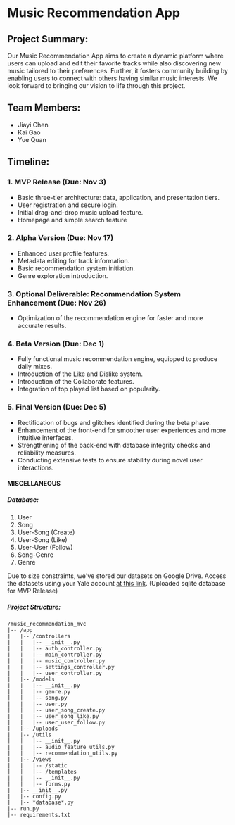 # Music Recommendation App

## Project Summary:

Our Music Recommendation App aims to create a dynamic platform where users can upload and edit their favorite tracks
while also discovering new music tailored to their preferences. Further, it fosters community building by enabling users
to connect with others having similar music interests. We look forward to bringing our vision to life through this
project.

## Team Members:

- Jiayi Chen
- Kai Gao
- Yue Quan

## Timeline:

### 1. MVP Release (Due: Nov 3)

- Basic three-tier architecture: data, application, and presentation tiers.
- User registration and secure login.
- Initial drag-and-drop music upload feature.
- Homepage and simple search feature

### 2. Alpha Version (Due: Nov 17)

- Enhanced user profile features.
- Metadata editing for track information.
- Basic recommendation system initiation.
- Genre exploration introduction.

### 3. Optional Deliverable: Recommendation System Enhancement (Due: Nov 26)

- Optimization of the recommendation engine for faster and more accurate results.

### 4. Beta Version (Due: Dec 1)

- Fully functional music recommendation engine, equipped to produce daily mixes.
- Introduction of the Like and Dislike system.
- Introduction of the Collaborate features.
- Integration of top played list based on popularity.

### 5. Final Version (Due: Dec 5)

- Rectification of bugs and glitches identified during the beta phase.
- Enhancement of the front-end for smoother user experiences and more intuitive interfaces.
- Strengthening of the back-end with database integrity checks and reliability measures.
- Conducting extensive tests to ensure stability during novel user interactions.

#### MISCELLANEOUS

##### Database:

1. User
2. Song
3. User-Song (Create)
4. User-Song (Like)
5. User-User (Follow)
6. Song-Genre
7. Genre

Due to size constraints, we've stored our datasets on Google Drive. Access the datasets using your Yale
account [at this link](https://drive.google.com/drive/folders/1Y0rKHs0sMmie-0wBxS__c0QH3HWUgug_?usp=sharing). (Uploaded
sqlite database for MVP Release)

##### Project Structure:

```
/music_recommendation_mvc
|-- /app
|   |-- /controllers
|   |   |-- __init__.py
|   |   |-- auth_controller.py
|   |   |-- main_controller.py
|   |   |-- music_controller.py
|   |   |-- settings_controller.py
|   |   |-- user_controller.py
|   |-- /models
|   |   |-- __init__.py
|   |   |-- genre.py
|   |   |-- song.py
|   |   |-- user.py
|   |   |-- user_song_create.py
|   |   |-- user_song_like.py
|   |   |-- user_user_follow.py
|   |-- /uploads
|   |-- /utils
|   |   |-- __init__.py
|   |   |-- audio_feature_utils.py
|   |   |-- recommendation_utils.py
|   |-- /views
|   |   |-- /static
|   |   |-- /templates
|   |   |-- __init__.py
|   |   |-- forms.py
|   |-- __init__.py
|   |-- config.py
|   |-- *database*.py
|-- run.py
|-- requirements.txt

```